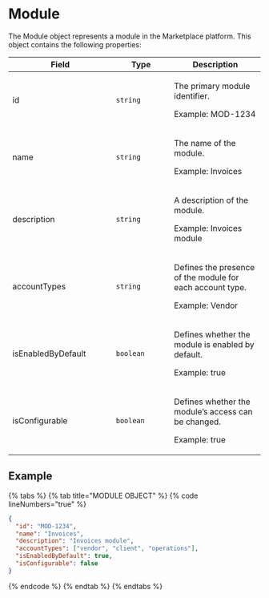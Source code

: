 # Module

The Module object represents a module in the Marketplace platform. This object contains the following properties:

<table data-full-width="false"><thead><tr><th width="191">Field</th><th width="100">Type</th><th>Description</th></tr></thead><tbody><tr><td>id</td><td><code>string</code></td><td><p>The primary module identifier. </p><p>Example: MOD-1234</p></td></tr><tr><td>name</td><td><code>string</code></td><td><p>The name of the module. </p><p>Example: Invoices</p></td></tr><tr><td>description</td><td><code>string</code></td><td><p>A description of the module. </p><p>Example: Invoices module</p></td></tr><tr><td>accountTypes</td><td><code>string</code></td><td><p>Defines the presence of the module for each account type. </p><p>Example: Vendor</p></td></tr><tr><td>isEnabledByDefault</td><td><code>boolean</code></td><td><p>Defines whether the module is enabled by default. </p><p>Example: true</p></td></tr><tr><td>isConfigurable</td><td><code>boolean</code></td><td><p>Defines whether the module’s access can be changed. </p><p>Example: true</p></td></tr></tbody></table>

## Example

{% tabs %}
{% tab title="MODULE OBJECT" %}
{% code lineNumbers="true" %}
```json
{
  "id": "MOD-1234",
  "name": "Invoices",
  "description": "Invoices module",
  "accountTypes": ["vendor", "client", "operations"],
  "isEnabledByDefault": true,
  "isConfigurable": false
}
```
{% endcode %}
{% endtab %}
{% endtabs %}
